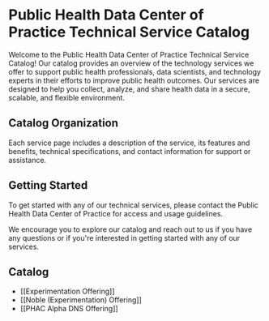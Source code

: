 # Public Health Data Center of Practice Technical Service Catalog

Welcome to the Public Health Data Center of Practice Technical Service Catalog! Our catalog provides an overview of the technology services we offer to support public health professionals, data scientists, and technology experts in their efforts to improve public health outcomes. Our services are designed to help you collect, analyze, and share health data in a secure, scalable, and flexible environment.

## Catalog Organization

Each service page includes a description of the service, its features and benefits, technical specifications, and contact information for support or assistance.

## Getting Started

To get started with any of our technical services, please contact the Public Health Data Center of Practice for access and usage guidelines.

We encourage you to explore our catalog and reach out to us if you have any questions or if you're interested in getting started with any of our services.


## Catalog 

* [[Experimentation Offering]]
* [[Noble (Experimentation) Offering]]
* [[PHAC Alpha DNS Offering]]